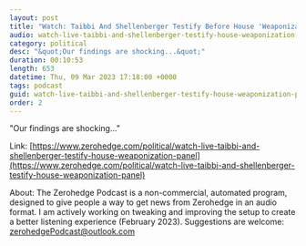 ```yaml
---
layout: post
title: "Watch: Taibbi And Shellenberger Testify Before House 'Weaponization' Panel"
audio: watch-live-taibbi-and-shellenberger-testify-house-weaponization-panel-2
category: political
desc: "&quot;Our findings are shocking...&quot;"
duration: 00:10:53
length: 653
datetime: Thu, 09 Mar 2023 17:18:00 +0000
tags: podcast
guid: watch-live-taibbi-and-shellenberger-testify-house-weaponization-panel-0
order: 2
---
```

&quot;Our findings are shocking...&quot;

Link: [https://www.zerohedge.com/political/watch-live-taibbi-and-shellenberger-testify-house-weaponization-panel](https://www.zerohedge.com/political/watch-live-taibbi-and-shellenberger-testify-house-weaponization-panel)

About: The Zerohedge Podcast is a non-commercial, automated program, designed to give people a way to get news from Zerohedge in an audio format.  I am actively working on tweaking and improving the setup to create a better listening experience (February 2023).  Suggestions are welcome: [zerohedgePodcast@outlook.com](mailto:zerohedgePodcast@outlook.com)